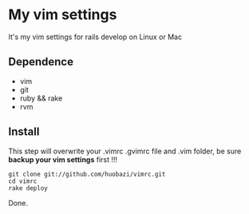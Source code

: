 # My vim settings

It's my vim settings for rails develop on Linux or Mac

## Dependence

* vim
* git
* ruby && rake
* rvm

## Install

This step will overwrite your .vimrc .gvimrc file and .vim folder, be sure **backup your vim settings** first !!!

    git clone git://github.com/huobazi/vimrc.git
    cd vimrc
    rake deploy

Done.
